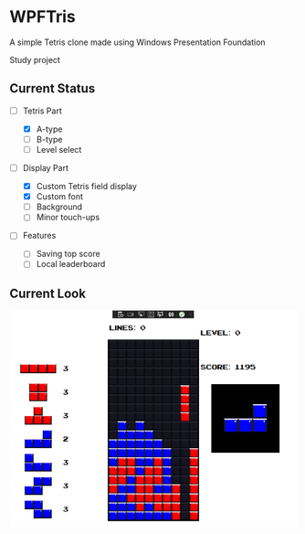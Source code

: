 # WPFTris
A simple Tetris clone made using Windows Presentation Foundation

Study project

## Current Status

- [ ] Tetris Part

  - [x] A-type
  - [ ] B-type
  - [ ] Level select

- [ ] Display Part

  - [x] Custom Tetris field display
  - [x] Custom font
  - [ ] Background
  - [ ] Minor touch-ups

- [ ] Features
  
  - [ ] Saving top score
  - [ ] Local leaderboard

## Current Look

![A screenshot of WPFTris in Debug mode](/repo_files/tetris_screenshot.png)
